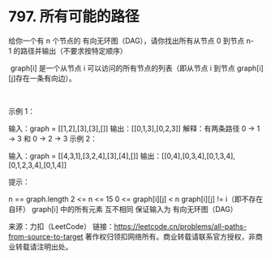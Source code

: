 # 797. 所有可能的路径

给你一个有 n 个节点的 有向无环图（DAG），请你找出所有从节点 0 到节点 n-1 的路径并输出（不要求按特定顺序）

 graph[i] 是一个从节点 i 可以访问的所有节点的列表（即从节点 i 到节点 graph[i][j]存在一条有向边）。

 

示例 1：



输入：graph = [[1,2],[3],[3],[]]
输出：[[0,1,3],[0,2,3]]
解释：有两条路径 0 -> 1 -> 3 和 0 -> 2 -> 3
示例 2：



输入：graph = [[4,3,1],[3,2,4],[3],[4],[]]
输出：[[0,4],[0,3,4],[0,1,3,4],[0,1,2,3,4],[0,1,4]]
 

提示：

n == graph.length
2 <= n <= 15
0 <= graph[i][j] < n
graph[i][j] != i（即不存在自环）
graph[i] 中的所有元素 互不相同
保证输入为 有向无环图（DAG）

来源：力扣（LeetCode）
链接：https://leetcode.cn/problems/all-paths-from-source-to-target
著作权归领扣网络所有。商业转载请联系官方授权，非商业转载请注明出处。